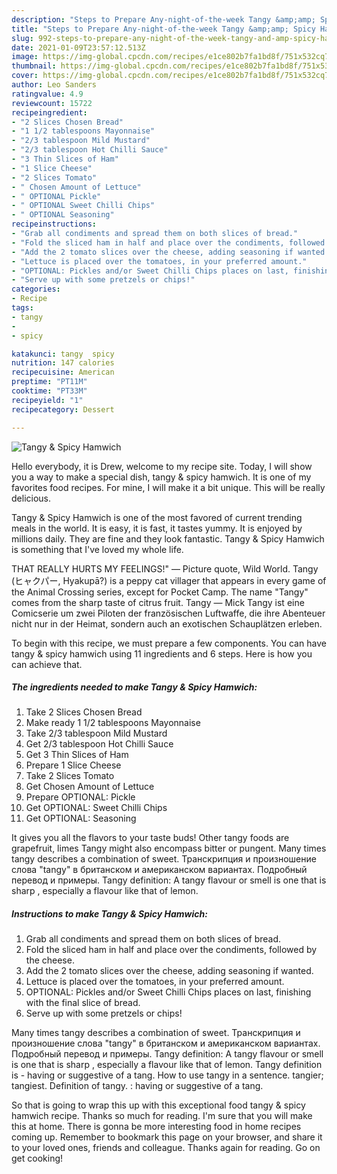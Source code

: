 ```yaml
---
description: "Steps to Prepare Any-night-of-the-week Tangy &amp;amp; Spicy Hamwich"
title: "Steps to Prepare Any-night-of-the-week Tangy &amp;amp; Spicy Hamwich"
slug: 992-steps-to-prepare-any-night-of-the-week-tangy-and-amp-spicy-hamwich
date: 2021-01-09T23:57:12.513Z
image: https://img-global.cpcdn.com/recipes/e1ce802b7fa1bd8f/751x532cq70/tangy-spicy-hamwich-recipe-main-photo.jpg
thumbnail: https://img-global.cpcdn.com/recipes/e1ce802b7fa1bd8f/751x532cq70/tangy-spicy-hamwich-recipe-main-photo.jpg
cover: https://img-global.cpcdn.com/recipes/e1ce802b7fa1bd8f/751x532cq70/tangy-spicy-hamwich-recipe-main-photo.jpg
author: Leo Sanders
ratingvalue: 4.9
reviewcount: 15722
recipeingredient:
- "2 Slices Chosen Bread"
- "1 1/2 tablespoons Mayonnaise"
- "2/3 tablespoon Mild Mustard"
- "2/3 tablespoon Hot Chilli Sauce"
- "3 Thin Slices of Ham"
- "1 Slice Cheese"
- "2 Slices Tomato"
- " Chosen Amount of Lettuce"
- " OPTIONAL Pickle"
- " OPTIONAL Sweet Chilli Chips"
- " OPTIONAL Seasoning"
recipeinstructions:
- "Grab all condiments and spread them on both slices of bread."
- "Fold the sliced ham in half and place over the condiments, followed by the cheese."
- "Add the 2 tomato slices over the cheese, adding seasoning if wanted."
- "Lettuce is placed over the tomatoes, in your preferred amount."
- "OPTIONAL: Pickles and/or Sweet Chilli Chips places on last, finishing with the final slice of bread."
- "Serve up with some pretzels or chips!"
categories:
- Recipe
tags:
- tangy
- 
- spicy

katakunci: tangy  spicy 
nutrition: 147 calories
recipecuisine: American
preptime: "PT11M"
cooktime: "PT33M"
recipeyield: "1"
recipecategory: Dessert

---
```



![Tangy &amp; Spicy Hamwich](https://img-global.cpcdn.com/recipes/e1ce802b7fa1bd8f/751x532cq70/tangy-spicy-hamwich-recipe-main-photo.jpg)

Hello everybody, it is Drew, welcome to my recipe site. Today, I will show you a way to make a special dish, tangy &amp; spicy hamwich. It is one of my favorites food recipes. For mine, I will make it a bit unique. This will be really delicious.

Tangy &amp; Spicy Hamwich is one of the most favored of current trending meals in the world. It is easy, it is fast, it tastes yummy. It is enjoyed by millions daily. They are fine and they look fantastic. Tangy &amp; Spicy Hamwich is something that I've loved my whole life.

THAT REALLY HURTS MY FEELINGS!&#34; ― Picture quote, Wild World. Tangy (ヒャクパー, Hyakupā?) is a peppy cat villager that appears in every game of the Animal Crossing series, except for Pocket Camp. The name &#34;Tangy&#34; comes from the sharp taste of citrus fruit. Tangy — Mick Tangy ist eine Comicserie um zwei Piloten der französischen Luftwaffe, die ihre Abenteuer nicht nur in der Heimat, sondern auch an exotischen Schauplätzen erleben.


To begin with this recipe, we must prepare a few components. You can have tangy &amp; spicy hamwich using 11 ingredients and 6 steps. Here is how you can achieve that.

<!--inarticleads1-->

##### The ingredients needed to make Tangy &amp; Spicy Hamwich:

1. Take 2 Slices Chosen Bread
1. Make ready 1 1/2 tablespoons Mayonnaise
1. Take 2/3 tablespoon Mild Mustard
1. Get 2/3 tablespoon Hot Chilli Sauce
1. Get 3 Thin Slices of Ham
1. Prepare 1 Slice Cheese
1. Take 2 Slices Tomato
1. Get  Chosen Amount of Lettuce
1. Prepare  OPTIONAL: Pickle
1. Get  OPTIONAL: Sweet Chilli Chips
1. Get  OPTIONAL: Seasoning


It gives you all the flavors to your taste buds! Other tangy foods are grapefruit, limes Tangy might also encompass bitter or pungent. Many times tangy describes a combination of sweet. Транскрипция и произношение слова &#34;tangy&#34; в британском и американском вариантах. Подробный перевод и примеры. Tangy definition: A tangy flavour or smell is one that is sharp , especially a flavour like that of lemon. 

<!--inarticleads2-->

##### Instructions to make Tangy &amp; Spicy Hamwich:

1. Grab all condiments and spread them on both slices of bread.
1. Fold the sliced ham in half and place over the condiments, followed by the cheese.
1. Add the 2 tomato slices over the cheese, adding seasoning if wanted.
1. Lettuce is placed over the tomatoes, in your preferred amount.
1. OPTIONAL: Pickles and/or Sweet Chilli Chips places on last, finishing with the final slice of bread.
1. Serve up with some pretzels or chips!


Many times tangy describes a combination of sweet. Транскрипция и произношение слова &#34;tangy&#34; в британском и американском вариантах. Подробный перевод и примеры. Tangy definition: A tangy flavour or smell is one that is sharp , especially a flavour like that of lemon. Tangy definition is - having or suggestive of a tang. How to use tangy in a sentence. tangier; tangiest. Definition of tangy. : having or suggestive of a tang. 

So that is going to wrap this up with this exceptional food tangy &amp; spicy hamwich recipe. Thanks so much for reading. I'm sure that you will make this at home. There is gonna be more interesting food in home recipes coming up. Remember to bookmark this page on your browser, and share it to your loved ones, friends and colleague. Thanks again for reading. Go on get cooking!
